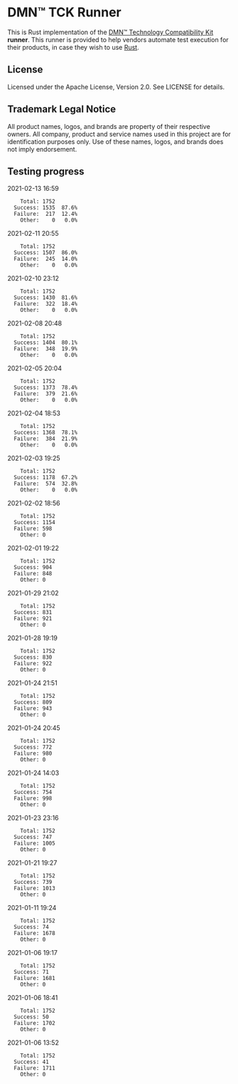 # DMN™ TCK Runner

This is Rust implementation of the [DMN™ Technology Compatibility Kit](https://dmn-tck.github.io/tck/) **runner**.
This runner is provided to help vendors automate test execution for their products,
in case they wish to use [Rust](https://www.rust-lang.org/).

## License

Licensed under the Apache License, Version 2.0. See LICENSE for details. 

## Trademark Legal Notice

All product names, logos, and brands are property of their respective owners.
All company, product and service names used in this project are for identification purposes only.
Use of these names, logos, and brands does not imply endorsement.

## Testing progress

2021-02-13 16:59
```
    Total: 1752
  Success: 1535  87.6%
  Failure:  217  12.4%
    Other:    0   0.0%
```
2021-02-11 20:55
```
    Total: 1752
  Success: 1507  86.0%
  Failure:  245  14.0%
    Other:    0   0.0%
```
2021-02-10 23:12
```
    Total: 1752
  Success: 1430  81.6%
  Failure:  322  18.4%
    Other:    0   0.0%

```
2021-02-08 20:48
```
    Total: 1752
  Success: 1404  80.1%
  Failure:  348  19.9%
    Other:    0   0.0%
```
2021-02-05 20:04
```
    Total: 1752
  Success: 1373  78.4%
  Failure:  379  21.6%
    Other:    0   0.0%
```
2021-02-04 18:53
```
    Total: 1752
  Success: 1368  78.1%
  Failure:  384  21.9%
    Other:    0   0.0%
```
2021-02-03 19:25
```
    Total: 1752
  Success: 1178  67.2%  
  Failure:  574  32.8%
    Other:    0   0.0%
```
2021-02-02 18:56
```
    Total: 1752
  Success: 1154
  Failure: 598
    Other: 0
```
2021-02-01 19:22
```
    Total: 1752
  Success: 904
  Failure: 848
    Other: 0
```
2021-01-29 21:02
```
    Total: 1752
  Success: 831
  Failure: 921
    Other: 0
```
2021-01-28 19:19
```
    Total: 1752
  Success: 830
  Failure: 922
    Other: 0
```
2021-01-24 21:51
```
    Total: 1752
  Success: 809
  Failure: 943
    Other: 0
```
2021-01-24 20:45
```
    Total: 1752
  Success: 772
  Failure: 980
    Other: 0
```
2021-01-24 14:03
```
    Total: 1752
  Success: 754
  Failure: 998
    Other: 0
```
2021-01-23 23:16
```
    Total: 1752
  Success: 747
  Failure: 1005
    Other: 0
```
2021-01-21 19:27
```
    Total: 1752
  Success: 739
  Failure: 1013
    Other: 0
```
2021-01-11 19:24
```
    Total: 1752
  Success: 74
  Failure: 1678
    Other: 0
```
2021-01-06 19:17
```
    Total: 1752
  Success: 71
  Failure: 1681
    Other: 0
```
2021-01-06 18:41
```
    Total: 1752
  Success: 50
  Failure: 1702
    Other: 0
```
2021-01-06 13:52
```
    Total: 1752
  Success: 41
  Failure: 1711
    Other: 0
```
